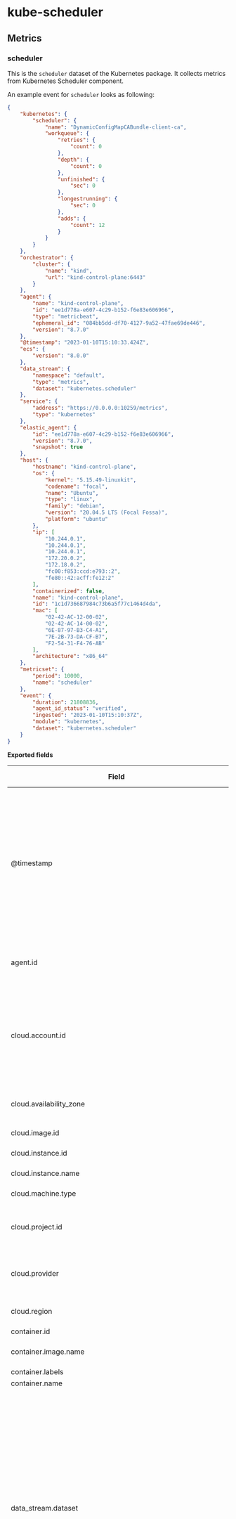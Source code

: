 # kube-scheduler

## Metrics

### scheduler

This is the `scheduler` dataset of the Kubernetes package. It collects metrics
from Kubernetes Scheduler component.

An example event for `scheduler` looks as following:

```json
{
    "kubernetes": {
        "scheduler": {
            "name": "DynamicConfigMapCABundle-client-ca",
            "workqueue": {
                "retries": {
                    "count": 0
                },
                "depth": {
                    "count": 0
                },
                "unfinished": {
                    "sec": 0
                },
                "longestrunning": {
                    "sec": 0
                },
                "adds": {
                    "count": 12
                }
            }
        }
    },
    "orchestrator": {
        "cluster": {
            "name": "kind",
            "url": "kind-control-plane:6443"
        }
    },
    "agent": {
        "name": "kind-control-plane",
        "id": "ee1d778a-e607-4c29-b152-f6e83e606966",
        "type": "metricbeat",
        "ephemeral_id": "084bb5dd-df70-4127-9a52-47fae69de446",
        "version": "8.7.0"
    },
    "@timestamp": "2023-01-10T15:10:33.424Z",
    "ecs": {
        "version": "8.0.0"
    },
    "data_stream": {
        "namespace": "default",
        "type": "metrics",
        "dataset": "kubernetes.scheduler"
    },
    "service": {
        "address": "https://0.0.0.0:10259/metrics",
        "type": "kubernetes"
    },
    "elastic_agent": {
        "id": "ee1d778a-e607-4c29-b152-f6e83e606966",
        "version": "8.7.0",
        "snapshot": true
    },
    "host": {
        "hostname": "kind-control-plane",
        "os": {
            "kernel": "5.15.49-linuxkit",
            "codename": "focal",
            "name": "Ubuntu",
            "type": "linux",
            "family": "debian",
            "version": "20.04.5 LTS (Focal Fossa)",
            "platform": "ubuntu"
        },
        "ip": [
            "10.244.0.1",
            "10.244.0.1",
            "10.244.0.1",
            "172.20.0.2",
            "172.18.0.2",
            "fc00:f853:ccd:e793::2",
            "fe80::42:acff:fe12:2"
        ],
        "containerized": false,
        "name": "kind-control-plane",
        "id": "1c1d736687984c73b6a5f77c1464d4da",
        "mac": [
            "02-42-AC-12-00-02",
            "02-42-AC-14-00-02",
            "6E-87-97-B3-C4-A1",
            "7E-2B-73-DA-CF-B7",
            "F2-54-31-F4-76-AB"
        ],
        "architecture": "x86_64"
    },
    "metricset": {
        "period": 10000,
        "name": "scheduler"
    },
    "event": {
        "duration": 21808836,
        "agent_id_status": "verified",
        "ingested": "2023-01-10T15:10:37Z",
        "module": "kubernetes",
        "dataset": "kubernetes.scheduler"
    }
}
```

**Exported fields**

| Field | Description | Type | Unit | Metric Type |
|---|---|---|---|---|
| @timestamp | Date/time when the event originated. This is the date/time extracted from the event, typically representing when the event was generated by the source. If the event source has no original timestamp, this value is typically populated by the first time the event was received by the pipeline. Required field for all events. | date |  |  |
| agent.id | Unique identifier of this agent (if one exists). Example: For Beats this would be beat.id. | keyword |  |  |
| cloud.account.id | The cloud account or organization id used to identify different entities in a multi-tenant environment. Examples: AWS account id, Google Cloud ORG Id, or other unique identifier. | keyword |  |  |
| cloud.availability_zone | Availability zone in which this host, resource, or service is located. | keyword |  |  |
| cloud.image.id | Image ID for the cloud instance. | keyword |  |  |
| cloud.instance.id | Instance ID of the host machine. | keyword |  |  |
| cloud.instance.name | Instance name of the host machine. | keyword |  |  |
| cloud.machine.type | Machine type of the host machine. | keyword |  |  |
| cloud.project.id | The cloud project identifier. Examples: Google Cloud Project id, Azure Project id. | keyword |  |  |
| cloud.provider | Name of the cloud provider. Example values are aws, azure, gcp, or digitalocean. | keyword |  |  |
| cloud.region | Region in which this host, resource, or service is located. | keyword |  |  |
| container.id | Unique container id. | keyword |  |  |
| container.image.name | Name of the image the container was built on. | keyword |  |  |
| container.labels | Image labels. | object |  |  |
| container.name | Container name. | keyword |  |  |
| data_stream.dataset | The field can contain anything that makes sense to signify the source of the data. Examples include `nginx.access`, `prometheus`, `endpoint` etc. For data streams that otherwise fit, but that do not have dataset set we use the value "generic" for the dataset value. `event.dataset` should have the same value as `data_stream.dataset`. Beyond the Elasticsearch data stream naming criteria noted above, the `dataset` value has additional restrictions:   \* Must not contain `-`   \* No longer than 100 characters | constant_keyword |  |  |
| data_stream.namespace | A user defined namespace. Namespaces are useful to allow grouping of data. Many users already organize their indices this way, and the data stream naming scheme now provides this best practice as a default. Many users will populate this field with `default`. If no value is used, it falls back to `default`. Beyond the Elasticsearch index naming criteria noted above, `namespace` value has the additional restrictions:   \* Must not contain `-`   \* No longer than 100 characters | constant_keyword |  |  |
| data_stream.type | An overarching type for the data stream. Currently allowed values are "logs" and "metrics". We expect to also add "traces" and "synthetics" in the near future. | constant_keyword |  |  |
| ecs.version | ECS version this event conforms to. `ecs.version` is a required field and must exist in all events. When querying across multiple indices -- which may conform to slightly different ECS versions -- this field lets integrations adjust to the schema version of the events. | keyword |  |  |
| host.architecture | Operating system architecture. | keyword |  |  |
| host.containerized | If the host is a container. | boolean |  |  |
| host.domain | Name of the domain of which the host is a member. For example, on Windows this could be the host's Active Directory domain or NetBIOS domain name. For Linux this could be the domain of the host's LDAP provider. | keyword |  |  |
| host.hostname | Hostname of the host. It normally contains what the `hostname` command returns on the host machine. | keyword |  |  |
| host.id | Unique host id. As hostname is not always unique, use values that are meaningful in your environment. Example: The current usage of `beat.name`. | keyword |  |  |
| host.ip | Host ip addresses. | ip |  |  |
| host.mac | Host MAC addresses. The notation format from RFC 7042 is suggested: Each octet (that is, 8-bit byte) is represented by two [uppercase] hexadecimal digits giving the value of the octet as an unsigned integer. Successive octets are separated by a hyphen. | keyword |  |  |
| host.name | Name of the host. It can contain what `hostname` returns on Unix systems, the fully qualified domain name, or a name specified by the user. The sender decides which value to use. | keyword |  |  |
| host.os.build | OS build information. | keyword |  |  |
| host.os.codename | OS codename, if any. | keyword |  |  |
| host.os.family | OS family (such as redhat, debian, freebsd, windows). | keyword |  |  |
| host.os.kernel | Operating system kernel version as a raw string. | keyword |  |  |
| host.os.name | Operating system name, without the version. | keyword |  |  |
| host.os.name.text | Multi-field of `host.os.name`. | match_only_text |  |  |
| host.os.platform | Operating system platform (such centos, ubuntu, windows). | keyword |  |  |
| host.os.version | Operating system version as a raw string. | keyword |  |  |
| host.type | Type of host. For Cloud providers this can be the machine type like `t2.medium`. If vm, this could be the container, for example, or other information meaningful in your environment. | keyword |  |  |
| kubernetes.annotations.\* | Kubernetes annotations map | object |  |  |
| kubernetes.container.image | Kubernetes container image | keyword |  |  |
| kubernetes.container.name | Kubernetes container name | keyword |  |  |
| kubernetes.deployment.name | Kubernetes deployment name | keyword |  |  |
| kubernetes.labels.\* | Kubernetes labels map | object |  |  |
| kubernetes.namespace | Kubernetes namespace | keyword |  |  |
| kubernetes.node.hostname | Kubernetes hostname as reported by the node’s kernel | keyword |  |  |
| kubernetes.node.name | Kubernetes node name | keyword |  |  |
| kubernetes.pod.ip | Kubernetes pod IP | ip |  |  |
| kubernetes.pod.name | Kubernetes pod name | keyword |  |  |
| kubernetes.pod.uid | Kubernetes pod UID | keyword |  |  |
| kubernetes.replicaset.name | Kubernetes replicaset name | keyword |  |  |
| kubernetes.scheduler.client.request.count | Number of HTTP requests to API server, broken down by status code, method and host | long |  | counter |
| kubernetes.scheduler.client.request.duration.us.bucket.\* | Requests latency distribution in histogram buckets, broken down by verb and host | object |  |  |
| kubernetes.scheduler.client.request.duration.us.count | Number of request duration operations to API server, broken down by verb and host | long |  | counter |
| kubernetes.scheduler.client.request.duration.us.sum | Sum of requests latency in microseconds, broken down by verb and host | long | micros | counter |
| kubernetes.scheduler.client.request.size.bytes.bucket.\* | Requests size distribution in histogram buckets, broken down by verb and host | object |  |  |
| kubernetes.scheduler.client.request.size.bytes.count | Number of requests, broken down by verb and host | long |  | counter |
| kubernetes.scheduler.client.request.size.bytes.sum | Requests size sum in bytes, broken down by verb and host | long | byte | counter |
| kubernetes.scheduler.client.response.size.bytes.bucket.\* | Responses size distribution in histogram buckets, broken down by verb and host | object |  |  |
| kubernetes.scheduler.client.response.size.bytes.count | Number of responses, broken down by verb and host | long |  | counter |
| kubernetes.scheduler.client.response.size.bytes.sum | Responses size sum in bytes, broken down by verb and host | long | byte | counter |
| kubernetes.scheduler.code | HTTP code | keyword |  |  |
| kubernetes.scheduler.event | Scheduling event | keyword |  |  |
| kubernetes.scheduler.host | HTTP host | keyword |  |  |
| kubernetes.scheduler.leader.is_master | Whether the scheduler instance is leader | boolean |  |  |
| kubernetes.scheduler.method | HTTP method | keyword |  |  |
| kubernetes.scheduler.name | Name for the resource | keyword |  |  |
| kubernetes.scheduler.process.cpu.sec | Total user and system CPU time spent in seconds | double |  | counter |
| kubernetes.scheduler.process.fds.max.count | Limit for open file descriptors | long |  | gauge |
| kubernetes.scheduler.process.fds.open.count | Number of open file descriptors | long |  | gauge |
| kubernetes.scheduler.process.memory.resident.bytes | Bytes in resident memory | long | byte | gauge |
| kubernetes.scheduler.process.memory.virtual.bytes | Bytes in virtual memory | long | byte | gauge |
| kubernetes.scheduler.process.started.sec | Start time of the process since unix epoch in seconds | double |  | gauge |
| kubernetes.scheduler.profile | Scheduling profile | keyword |  |  |
| kubernetes.scheduler.queue | Scheduling queue | keyword |  |  |
| kubernetes.scheduler.result | Attempt result to schedule pod | keyword |  |  |
| kubernetes.scheduler.scheduling.attempts.duration.us.bucket.\* | Scheduling attempt latency distribution in histogram buckets, broken down by profile and result | object |  |  |
| kubernetes.scheduler.scheduling.attempts.duration.us.count | Number of scheduling attempts, broken down by profile and result | long |  | counter |
| kubernetes.scheduler.scheduling.attempts.duration.us.sum | Sum of scheduling attempt latency in microseconds, broken down by profile and result | long | micros | counter |
| kubernetes.scheduler.scheduling.pending.pods.count | Number of current pending pods, broken down by the queue type | long |  | gauge |
| kubernetes.scheduler.scheduling.preemption.attempts.count | Total preemption attempts in the cluster so far | long |  | counter |
| kubernetes.scheduler.scheduling.preemption.victims.bucket.\* | Number of preemption victims distribution in histogram buckets | object |  |  |
| kubernetes.scheduler.scheduling.preemption.victims.count | Number of preemption victims | long |  | counter |
| kubernetes.scheduler.scheduling.preemption.victims.sum | Preemption victims sum | long |  | counter |
| kubernetes.scheduler.verb | HTTP verb | keyword |  |  |
| kubernetes.scheduler.workqueue.adds.count | Workqueue add count, broken down by workqueue name | long |  | counter |
| kubernetes.scheduler.workqueue.depth.count | Workqueue current depth, broken down by workqueue name | long |  | gauge |
| kubernetes.scheduler.workqueue.longestrunning.sec | How many seconds has the longest running processor been running, broken down by workqueue name | double |  | gauge |
| kubernetes.scheduler.workqueue.retries.count | Workqueue number of retries, broken down by workqueue name | long |  | counter |
| kubernetes.scheduler.workqueue.unfinished.sec | How many seconds of work has done that is in progress and hasn't been considered in the longest running processor, broken down by workqueue name | double |  | gauge |
| kubernetes.selectors.\* | Kubernetes Service selectors map | object |  |  |
| kubernetes.statefulset.name | Kubernetes statefulset name | keyword |  |  |
| orchestrator.cluster.name | Name of the cluster. | keyword |  |  |
| orchestrator.cluster.url | URL of the API used to manage the cluster. | keyword |  |  |
| service.address | Address where data about this service was collected from. This should be a URI, network address (ipv4:port or [ipv6]:port) or a resource path (sockets). | keyword |  |  |
| service.type | The type of the service data is collected from. The type can be used to group and correlate logs and metrics from one service type. Example: If logs or metrics are collected from Elasticsearch, `service.type` would be `elasticsearch`. | keyword |  |  |
